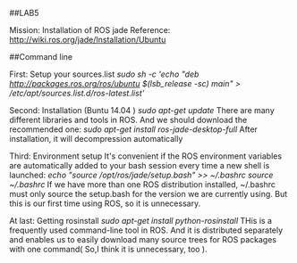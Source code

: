 ##LAB5

Mission: Installation of ROS jade
Reference: http://wiki.ros.org/jade/Installation/Ubuntu

##Command line

First: Setup your sources.list
*sudo sh -c 'echo "deb http://packages.ros.org/ros/ubuntu $(lsb_release -sc) main" > /etc/apt/sources.list.d/ros-latest.list'*

Second: Installation (Buntu 14.04 )
*sudo apt-get update*
There are many different libraries and tools in ROS. And we should download the recommended one:
*sudo apt-get install ros-jade-desktop-full*
After installation, it will decompression automatically

Third: Environment setup
It's convenient if the ROS environment variables are automatically added to your bash session every time a new shell is launched:
*echo "source /opt/ros/jade/setup.bash" >> ~/.bashrc* 
*source ~/.bashrc*
If we have more than one ROS distribution installed, ~/.bashrc must only source the setup.bash for the version we are currently using. But this is our first time using ROS, so it is unnecessary.

At last: Getting rosinstall
*sudo apt-get install python-rosinstall*
THis is a frequently used command-line tool in ROS. And it is distributed separately and enables us to easily download many source trees for ROS packages with one command( So,I think it is unnecessary, too ).
